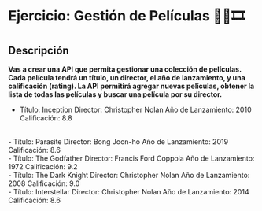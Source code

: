 # Ejercicio: Gestión de Películas 🍿🎥🎞️
## Descripción
**Vas a crear una API que permita gestionar una colección de películas. Cada película tendrá un título, un director, el año de lanzamiento, y una calificación (rating). La API permitirá agregar nuevas películas, obtener la lista de todas las películas y buscar una película por su director.**

- Título: Inception
Director: Christopher Nolan
Año de Lanzamiento: 2010
Calificación: 8.8
<br>
- Título: Parasite
Director: Bong Joon-ho
Año de Lanzamiento: 2019
Calificación: 8.6
<br>
- Título: The Godfather
Director: Francis Ford Coppola
Año de Lanzamiento: 1972
Calificación: 9.2
<br>
- Título: The Dark Knight
Director: Christopher Nolan
Año de Lanzamiento: 2008
Calificación: 9.0
<br>
- Título: Interstellar
Director: Christopher Nolan
Año de Lanzamiento: 2014
Calificación: 8.6